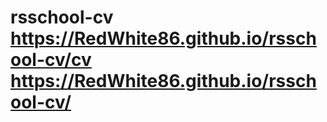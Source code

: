 # rsschool-cv https://RedWhite86.github.io/rsschool-cv/cv https://RedWhite86.github.io/rsschool-cv/
